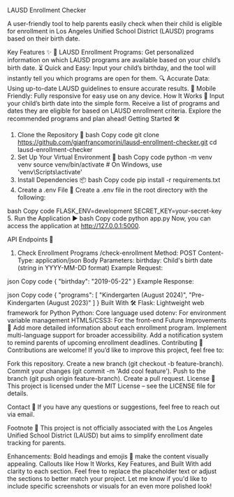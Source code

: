 LAUSD Enrollment Checker
<!-- Optional banner image, replace with a real link if available -->

A user-friendly tool to help parents easily check when their child is eligible for enrollment in Los Angeles Unified School District (LAUSD) programs based on their birth date.

Key Features ✨
🏫 LAUSD Enrollment Programs: Get personalized information on which LAUSD programs are available based on your child’s birth date.
⏳ Quick and Easy: Input your child’s birthday, and the tool will instantly tell you which programs are open for them.
🔍 Accurate Data: Using up-to-date LAUSD guidelines to ensure accurate results.
📱 Mobile Friendly: Fully responsive for easy use on any device.
How It Works 🚀
Input your child’s birth date into the simple form.
Receive a list of programs and dates they are eligible for based on LAUSD enrollment criteria.
Explore the recommended programs and plan ahead!
Getting Started 🛠️
1. Clone the Repository 📂
bash
Copy code
git clone https://github.com/gianfrancomorini/lausd-enrollment-checker.git
cd lausd-enrollment-checker
2. Set Up Your Virtual Environment 🐍
bash
Copy code
python -m venv venv
source venv/bin/activate  # On Windows, use 'venv\Scripts\activate'
3. Install Dependencies 📦
bash
Copy code
pip install -r requirements.txt
4. Create a .env File 📝
Create a .env file in the root directory with the following:

bash
Copy code
FLASK_ENV=development
SECRET_KEY=your-secret-key
5. Run the Application ▶️
bash
Copy code
python app.py
Now, you can access the application at http://127.0.0.1:5000.

API Endpoints 🔗
1. Check Enrollment Programs /check-enrollment
Method: POST
Content-Type: application/json
Body Parameters:
birthday: Child's birth date (string in YYYY-MM-DD format)
Example Request:

json
Copy code
{
  "birthday": "2019-05-22"
}
Example Response:

json
Copy code
{
  "programs": [
    "Kindergarten (August 2024)",
    "Pre-Kindergarten (August 2023)"
  ]
}
Built With 🛠️
Flask: Lightweight web framework for Python
Python: Core language used
dotenv: For environment variable management
HTML5/CSS3: For the front-end
Future Improvements 🌟
Add more detailed information about each enrollment program.
Implement multi-language support for broader accessibility.
Add a notification system to remind parents of upcoming enrollment deadlines.
Contributing 🤝
Contributions are welcome! If you’d like to improve this project, feel free to:

Fork this repository.
Create a new branch (git checkout -b feature-branch).
Commit your changes (git commit -m 'Add cool feature').
Push to the branch (git push origin feature-branch).
Create a pull request.
License 📄
This project is licensed under the MIT License – see the LICENSE file for details.

Contact 📧
If you have any questions or suggestions, feel free to reach out via email.

Footnote 🌟
This project is not officially associated with the Los Angeles Unified School District (LAUSD) but aims to simplify enrollment date tracking for parents.

Enhancements:
Bold headings and emojis 🌟 make the content visually appealing.
Callouts like How It Works, Key Features, and Built With add clarity to each section.
Feel free to replace the placeholder text or adjust the sections to better match your project. Let me know if you'd like to include specific screenshots or visuals for an even more polished look!
